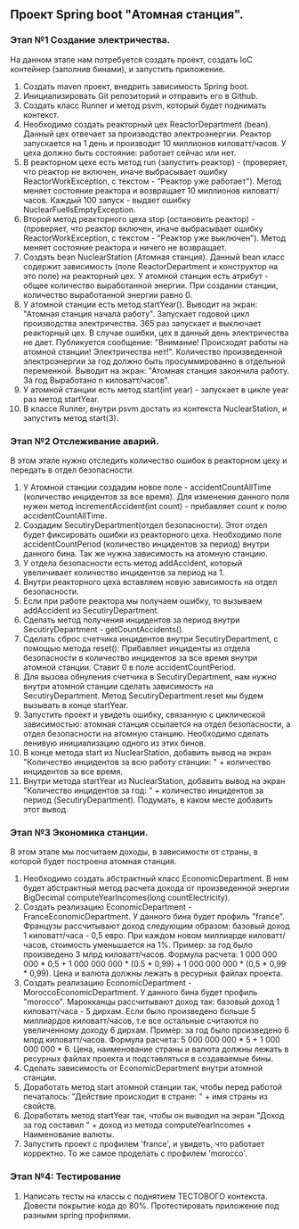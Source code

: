 ## Проект Spring boot "Атомная станция".
### Этап №1 Создание электричества.  
На данном этапе нам потребуется создать проект, создать IoC контейнер (заполнив бинами), и запустить приложение.

1. Создать maven проект, внедрить зависимость Spring boot.
2. Инициализировать Git репозиторий и отправить его в Github.
3. Создать класс Runner и метод psvm, который будет поднимать контекст.
4. Необходимо создать реакторный цех ReactorDepartment (bean). Данный цех отвечает за производство электроэнергии. Реактор запускается на 1 день и производит 10 миллионов киловатт/часов. У цеха должно быть состояние: работает сейчас или нет.
5. В реакторном цехе есть метод run (запустить реактор) - (проверяет, что реактор не включен, иначе выбрасывает ошибку ReactorWorkException, с текстом - "Реактор уже работает"). Метод меняет состояние реактора и возвращает 10 миллионов киловатт/часов. Каждый 100 запуск - выдает ошибку NuclearFuelIsEmptyException.
6. Второй метод реакторного цеха stop (остановить реактор) - (проверяет, что реактор включен, иначе выбрасывает ошибку ReactorWorkException, с текстом - "Реактор уже выключен"). Метод меняет состояние реактора и ничего не возвращает.
7. Создать bean NuclearStation (Атомная станция). Данный bean класс содержит зависимость (поле ReactorDepartment и конструктор на это поле) на реакторный цех. У атомной станции есть атрибут - общее количество выработанной энергии. При создании станции, количество выработанной энергии равно 0.
8. У атомной станции есть метод startYear().
   Выводит на экран: "Атомная станция начала работу".
   Запускает годовой цикл производства электричества. 365 раз запускает и выключает реакторный цех. В случае ошибки, цех в данный день электричества не дает. Публикуется сообщение: "Внимание! Происходят работы на атомной станции! Электричества нет!". Количество произведенной электроэнергии за год должно быть просуммированно в отдельной переменной.
   Выводит на экран: "Атомная станция закончила работу. За год Выработано n киловатт/часов".
9. У атомной станции есть метод start(int year) - запускает в цикле year раз метод startYear.
10. В классе Runner, внутри psvm достать из контекста NuclearStation, и запустить метод start(3).

### Этап №2 Отслеживание аварий.  
В этом этапе нужно отследить количество ошибок в реакторном цеху и передать в отдел безопасности.

1. У Атомной станции создадим новое поле - accidentCountAllTime (количество инцидентов за все время). Для изменения данного поля нужен метод incrementAccident(int count) - прибавляет count к полю accidentCountAllTime.
2. Создадим SecutiryDepartment(отдел безопасности). Этот отдел будет фиксировать ошибки из реакторного цеха. Необходимо поле accidentCountPeriod (количество инцидентов за период) внутри данного бина. Так же нужна зависимость на атомную станцию.
3. У отдела безопасности есть метод addAccident, который увеличивает количество инцидентов за период на 1.
4. Внутри реакторного цеха вставляем новую зависимость на отдел безопасности.
5. Если при работе реактора мы получаем ошибку, то вызываем addAccident из SecutiryDepartment.
6. Сделать метод получения инцидентов за период внутри SecutiryDepartment - getCountAccidents().
7. Сделать сброс счетчика инцидентов внутри SecutiryDepartment, с помощью метода reset(): Прибавляет инциденты из отдела безопасности в количество инцидентов за все время внутри атомной станции. Ставит 0 в поле accidentCountPeriod.
8. Для вызова обнуления счетчика в SecutiryDepartment, нам нужно внутри атомной станции сделать зависимость на SecutiryDepartment. Метод SecutiryDepartment.reset мы будем вызывать в конце startYear.
9. Запустить проект и увидеть ошибку, связанную с циклической зависимостью: атомная станция ссылается на отдел безопасности, а отдел безопасности на атомную станцию. Необходимо сделать ленивую инициализацию одного из этих бинов.
10. В конце метода start из NuclearStation, добавить вывод на экран "Количество инцидентов за всю работу станции: " + количество инцидентов за все время.
11. Внутри метода startYear из NuclearStation, добавить вывод на экран "Количество инцидентов за год: " + количество инцидентов за период (SecutiryDepartment). Подумать, в каком месте добавить этот вывод.

### Этап №3 Экономика станции. 
В этом этапе мы посчитаем доходы, в зависимости от страны, в которой будет построена атомная станция.

1. Необходимо создать абстрактный класс EconomicDepartment. В нем будет абстрактный метод расчета дохода от произведенной энергии BigDecimal computeYearIncomes(long countElectricity).
2. Создать реализацию EconomicDepartment - FranceEconomicDepartment. У данного бина будет профиль "france". Французы рассчитывают доход следующим образом: базовый доход 1 киловатт/часа - 0,5 евро. При каждом новом миллиарде киловатт/часов, стоимость уменьшается на 1%. Пример: за год было произведено 3 млрд киловатт/часов. Формула расчета: 1 000 000 000 * 0,5 + 1 000 000 000 * (0.5 * 0,99) + 1 000 000 000 * (0,5 * 0,99 * 0,99). Цена и валюта должны лежать в ресурных файлах проекта.
3. Создать реализацию EconomicDepartment - MoroccoEconomicDepartment. У данного бина будет профиль "morocco". Марокканцы рассчитывают доход так: базовый доход 1 киловатт/часа - 5 дирхам. Если было произведено больше 5 миллиардов киловатт/часов, т.е все остальные считаются по увеличенному доходу 6 дирхам. Пример: за год было произведено 6 млрд киловатт/часов. Формула расчета: 5 000 000 000 * 5 + 1 000 000 000 * 6. Цена, наименование страны и валюта должны лежать в ресурных файлах проекта и подставляться в создаваемые бины.
5. Сделать зависимость от EconomicDepartment внутри атомной станции.
6. Доработать метод start атомной станции так, чтобы перед работой печаталось: "Действие происходит в стране: " + имя страны из свойств.
7. Доработать метод startYear так, чтобы он выводил на экран "Доход за год составил " + доход из метода computeYearIncomes + Наименование валюты.
8. Запустить проект с профилем 'france', и увидеть, что работает корректно. То же самое проделать с профилем 'morocco'.

### Этап №4: Тестирование

1. Написать тесты на классы с поднятием ТЕСТОВОГО контекста. Довести покрытие кода до 80%. Протестировать приложение под разными spring профилями.